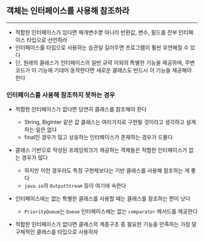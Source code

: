 ## 객체는 인터페이스를 사용해 참조하라
---
- 적합한 인터페이스가 있다면 매개변수뿐 아니라 반환값, 변수, 필드를 전부 인터페이스 타입으로 선언하라
- 인터페이스를 타입으로 사용하는 습관일 길러두면 프로그램이 훨씬 유연해질 수 있다
- 단, 원래의 클래스가 인터페이스의 일반 규약 이외의 특별한 기능을 제공하며, 주변 코드가 이 기능에 기대어 동작한다면 새로운 클래스도 반드시 이 기능을 제공해야 한다

### 인터페이스를 사용해 참조하지 못하는 경우
- 적합한 인터페이스가 없다면 당연히 클래스를 참조해야 한다
	- String, BigInter 같은 값 클래스는 여러가지로 구현될 것이라고 생각하고 설계하는 일은 없다
	- final인 경우가 많고 상응하는 인터페이스가 존재하는 경우가 드물다
- 클래스 기반으로 작성된 프레임워크가 제공하는 객체들은 적합한 인터페이스가 없는 경우가 많다
	- 하지만 이런 경우라도 특정 구현체보다는 기반 클래스를 사용해 참조하는 게 좋다
	- `java.io`의 `OutputStream` 등이 여기에 속한다
- 인터페이스에는 없는 특별한 클래스를 사용할 때는 클래스를 참조하는 편이 낫다
	- `PriorityQueue`는 `Queue` 인터페이스에는 없는 `comparator` 메서드를 제공한다

- 적합한 인터페이스가 없다면 클래스의 계층구조 중 필요한 기능을 만족하는 가장 덜 구체적인 클래스를 타입으로 사용하자
